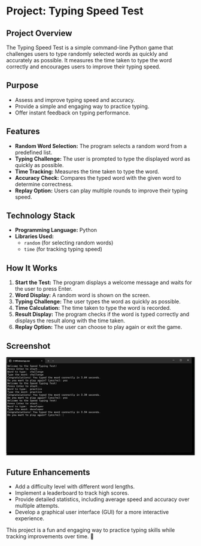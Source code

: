 # **Project: Typing Speed Test**

## **Project Overview**
The Typing Speed Test is a simple command-line Python game that challenges users to type randomly selected words as quickly and accurately as possible. It measures the time taken to type the word correctly and encourages users to improve their typing speed.

## **Purpose**
- Assess and improve typing speed and accuracy.
- Provide a simple and engaging way to practice typing.
- Offer instant feedback on typing performance.

## **Features**
- **Random Word Selection:** The program selects a random word from a predefined list.
- **Typing Challenge:** The user is prompted to type the displayed word as quickly as possible.
- **Time Tracking:** Measures the time taken to type the word.
- **Accuracy Check:** Compares the typed word with the given word to determine correctness.
- **Replay Option:** Users can play multiple rounds to improve their typing speed.

## **Technology Stack**
- **Programming Language:** Python
- **Libraries Used:**
  - `random` (for selecting random words)
  - `time` (for tracking typing speed)

## **How It Works**
1. **Start the Test:** The program displays a welcome message and waits for the user to press Enter.
2. **Word Display:** A random word is shown on the screen.
3. **Typing Challenge:** The user types the word as quickly as possible.
4. **Time Calculation:** The time taken to type the word is recorded.
5. **Result Display:** The program checks if the word is typed correctly and displays the result along with the time taken.
6. **Replay Option:** The user can choose to play again or exit the game.

## **Screenshot**
![Typing Speed Test](https://github.com/marrisrivanireddy/SpeedTyping-test/blob/main/Screenshot%202025-03-24%20232019.png)

## **Future Enhancements**
- Add a difficulty level with different word lengths.
- Implement a leaderboard to track high scores.
- Provide detailed statistics, including average speed and accuracy over multiple attempts.
- Develop a graphical user interface (GUI) for a more interactive experience.

This project is a fun and engaging way to practice typing skills while tracking improvements over time. 🚀


